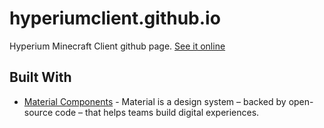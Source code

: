 # hyperiumclient.github.io

Hyperium Minecraft Client github page. [See it online](https://hyperium.cc/)

## Built With

* [Material Components](https://material.io/develop/web/) - Material is a design system – backed by open-source code – that helps teams build digital experiences.

